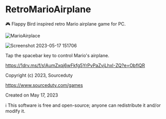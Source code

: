 # RetroMarioAirplane
🎮 Flappy Bird inspired retro Mario airplane game for PC.

![MarioAirplace](https://github.com/sourceduty/RetroMarioAirplane/assets/123030236/d802322e-8f09-4062-849f-96a5641f8700)

![Screenshot 2023-05-17 151706](https://github.com/sourceduty/RetroMarioAirplane/assets/123030236/37ea34d5-37f9-464f-8611-673ec595f225)

Tap the spacebar key to control Mario's airplane.

https://1drv.ms/f/s!AumZxqj6wFkfg5YrPvPaZvjLhxI-ZQ?e=ObfIQR

Copyright (c) 2023, Sourceduty

https://www.sourceduty.com/games

Created on May 17, 2023

ℹ️ This software is free and open-source; anyone can redistribute it and/or modify it.
